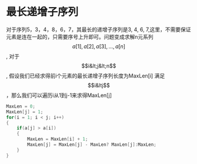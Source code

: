 # 最长递增子序列

对于序列5，3，4，8，6，7，其最长的递增子序列是3, 4, 6, 7,这里，不需要保证元素是连在一起的，只需要序号上升即可。问题变成求解n元系列$$a[1],a[2], a[3],...,a[n]$$, 对于$$i&lt;j&lt;n$$, 假设我们已经求得前i个元素的最长递增子序列长度为MaxLen\[i\] 满足$$i&ltj$$，那么我们可以遍历i从1到j-1来求得MaxLen\[j\]

```cpp
MaxLen = 0;
MaxLen[j] = 1;
for(i = 1; i < j; i++)
{
    if(a[j] > a[i])
    {
        MaxLen = MaxLen[i] + 1;
        MaxLen[j] = MaxLen[j] - MaxLen? MaxLen[j]:MaxLen;
    }
}
```



